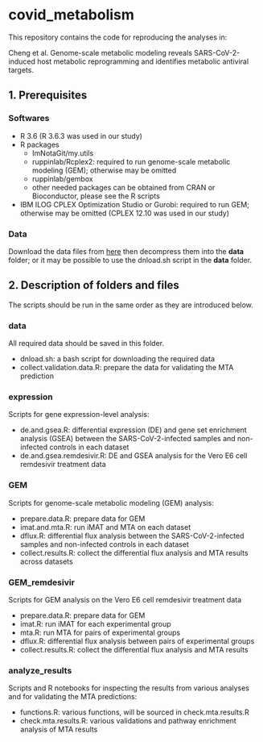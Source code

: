 # covid_metabolism

This repository contains the code for reproducing the analyses in:

Cheng et al. Genome-scale metabolic modeling reveals SARS-CoV-2-induced host metabolic reprogramming and identifies metabolic antiviral targets.

## 1. Prerequisites

### Softwares

* R 3.6 (R 3.6.3 was used in our study)
* R packages
  - ImNotaGit/my.utils
  - ruppinlab/Rcplex2: required to run genome-scale metabolic modeling (GEM); otherwise may be omitted
  - ruppinlab/gembox
  - other needed packages can be obtained from CRAN or Bioconductor, please see the R scripts
* IBM ILOG CPLEX Optimization Studio or Gurobi: required to run GEM; otherwise may be omitted (CPLEX 12.10 was used in our study)

### Data

Download the data files from [here](url) then decompress them into the **data** folder; or it may be possible to use the dnload.sh script in the **data** folder.

## 2. Description of folders and files

The scripts should be run in the same order as they are introduced below.

### data

All required data should be saved in this folder.

* dnload.sh: a bash script for downloading the required data
* collect.validation.data.R: prepare the data for validating the MTA prediction

### expression

Scripts for gene expression-level analysis: 

* de.and.gsea.R: differential expression (DE) and gene set enrichment analysis (GSEA) between the SARS-CoV-2-infected samples and non-infected controls in each dataset 
* de.and.gsea.remdesivir.R: DE and GSEA analysis for the Vero E6 cell remdesivir treatment data

### GEM

Scripts for genome-scale metabolic modeling (GEM) analysis:

* prepare.data.R: prepare data for GEM
* imat.and.mta.R: run iMAT and MTA on each dataset
* dflux.R: differential flux analysis between the SARS-CoV-2-infected samples and non-infected controls in each dataset 
* collect.results.R: collect the differential flux analysis and MTA results across datasets

### GEM_remdesivir

Scripts for GEM analysis on the Vero E6 cell remdesivir treatment data

* prepare.data.R: prepare data for GEM
* imat.R: run iMAT for each experimental group
* mta.R: run MTA for pairs of experimental groups
* dflux.R: differential flux analysis between pairs of experimental groups
* collect.results.R: collect the differential flux analysis and MTA results

### analyze_results

Scripts and R notebooks for inspecting the results from various analyses and for validating the MTA predictions:

* functions.R: various functions, will be sourced in check.mta.results.R
* check.mta.results.R: various validations and pathway enrichment analysis of MTA results

